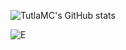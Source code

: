 ![TutlaMC's GitHub stats](https://github-readme-stats-lime-seven-38.vercel.app/api?username=TutlaMC&show_icons=true&theme=radical)

![E](https://github-readme-stats-lime-seven-38.vercel.app/api/top-langs/?username=TutlaMC&exclude_repo=TuSK,tyler_bot,manhunt-plus&hide=TeX&layout=compact&langs_count=10&cache_seconds=60&theme=radical)

